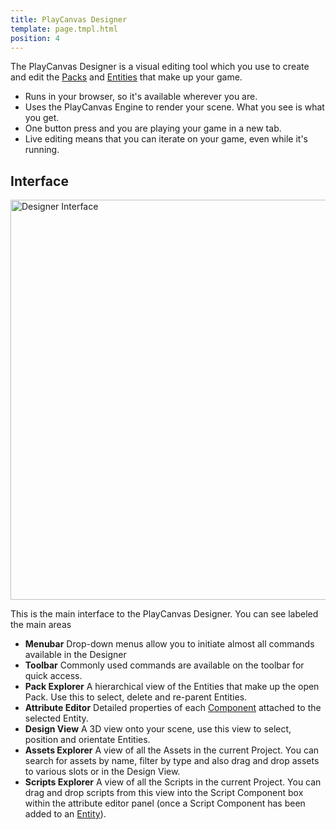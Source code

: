 ```yaml
---
title: PlayCanvas Designer
template: page.tmpl.html
position: 4
---
```


The PlayCanvas Designer is a visual editing tool which you use to create and edit the [Packs][1] and [Entities][2] that make up your game.

* Runs in your browser, so it's available wherever you are.
* Uses the PlayCanvas Engine to render your scene. What you see is what you get.
* One button press and you are playing your game in a new tab.
* Live editing means that you can iterate on your game, even while it's running.

## Interface

<img alt="Designer Interface" width="640" src="/images/platform/designer_interface.jpg" />

This is the main interface to the PlayCanvas Designer. You can see labeled the main areas

* **Menubar** Drop-down menus allow you to initiate almost all commands available in the Designer
* **Toolbar** Commonly used commands are available on the toolbar for quick access.
* **Pack Explorer** A hierarchical view of the Entities that make up the open Pack. Use this to select, delete and re-parent Entities.
* **Attribute Editor** Detailed properties of each [Component][3] attached to the selected Entity.
* **Design View** A 3D view onto your scene, use this view to select, position and orientate Entities.
* **Assets Explorer** A view of all the Assets in the current Project. You can search for assets by name, filter by type and also drag and drop assets to various slots or in the Design View.
* **Scripts Explorer** A view of all the Scripts in the current Project. You can drag and drop scripts from this view into the Script Component box within the attribute editor panel (once a Script Component has been added to an [Entity][2]).

[1]: /user-manual/glossary#pack
[2]: /user-manual/glossary#entity
[3]: /user-manual/glossary#component

